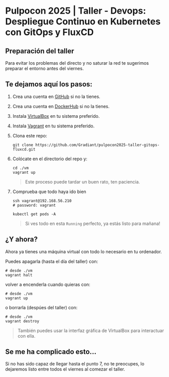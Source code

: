 # Pulpocon 2025 | Taller - Devops: Despliegue Continuo en Kubernetes con GitOps y FluxCD

## Preparación del taller
Para evitar los problemas del directo y no saturar la red te sugerimos preparar el entorno antes del viernes. 

## Te dejamos aquí los pasos:

1. Crea una cuenta en [GitHub](https://github.com/) si no la tienes.
2. Crea una cuenta en [DockerHub](https://hub.docker.com/) si no la tienes.
3. Instala [VirtualBox](https://www.virtualbox.org/wiki/Downloads) en tu sistema preferido.
4. Instala [Vagrant](https://developer.hashicorp.com/vagrant/install) en tu sistema preferido.
5. Clona este repo:
    ```
    git clone https://github.com/Gradiant/pulpocon2025-taller-gitops-fluxcd.git
    ```
6. Colócate en el directorio del repo y:
    ```
    cd ./vm
    vagrant up
    ```
    > Este proceso puede tardar un buen rato, ten paciencia.
    
7. Comprueba que todo haya ido bien
    ```
    ssh vagrant@192.168.56.210
    # password: vagrant

    kubectl get pods -A
    ```
    > Si ves todo en esta `Running` perfecto, ya estás listo para mañana!

## ¿Y ahora?
Ahora ya tienes una máquina virtual con todo lo necesario en tu ordenador.

Puedes apagarla (hasta el día del taller) con:
```
# desde ./vm
vagrant halt
```
volver a encenderla cuando quieras con:
```
# desde ./vm
vagrant up
```
o borrarla (despúes del taller) con:
```
# desde ./vm
vagrant destroy
```

> También puedes usar la interfaz gráfica de VirtualBox para interactuar con ella.

## Se me ha complicado esto...
Si no has sido capaz de llegar hasta el punto 7, no te preocupes, lo dejaremos listo entre todos el viernes al comezar el taller.
